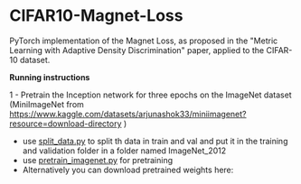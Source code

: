# CIFAR10-Magnet-Loss
PyTorch implementation of the Magnet Loss, as proposed in the "Metric Learning with Adaptive Density Discrimination" paper, applied to the CIFAR-10 dataset.

**Running instructions**

1 - Pretrain the Inception network for three epochs on the ImageNet dataset (MiniImageNet from https://www.kaggle.com/datasets/arjunashok33/miniimagenet?resource=download-directory )

+ use [split_data.py](split_data.py)  to split th data in train and val and put it in the training and validation folder in a folder named ImageNet_2012 
+ use [pretrain_imagenet.py](pretrain_imagenet.py) for pretraining
+ Alternatively you can download pretrained weights here: 








